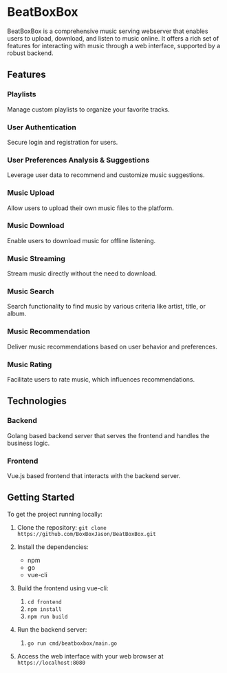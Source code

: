 # BeatBoxBox

BeatBoxBox is a comprehensive music serving webserver that enables users to upload, download, and listen to music online. It offers a rich set of features for interacting with music through a web interface, supported by a robust backend.

## Features

### Playlists
Manage custom playlists to organize your favorite tracks.

### User Authentication
Secure login and registration for users.

### User Preferences Analysis & Suggestions
Leverage user data to recommend and customize music suggestions.

### Music Upload
Allow users to upload their own music files to the platform.

### Music Download
Enable users to download music for offline listening.

### Music Streaming
Stream music directly without the need to download.

### Music Search
Search functionality to find music by various criteria like artist, title, or album.

### Music Recommendation
Deliver music recommendations based on user behavior and preferences.

### Music Rating
Facilitate users to rate music, which influences recommendations.

## Technologies

### Backend
Golang based backend server that serves the frontend and handles the business logic.

### Frontend
Vue.js based frontend that interacts with the backend server.

## Getting Started

To get the project running locally:

1. Clone the repository:
`git clone https://github.com/BoxBoxJason/BeatBoxBox.git`

2. Install the dependencies:
   - npm
   - go
   - vue-cli

3. Build the frontend using vue-cli:
   1. `cd frontend`
   2. `npm install`
   3. `npm run build`

4. Run the backend server:
   1. `go run cmd/beatboxbox/main.go`

5. Access the web interface with your web browser at `https://localhost:8080`
